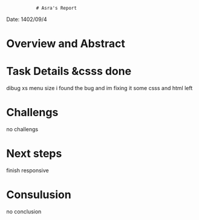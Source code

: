                # Asra's Report
 Date:
1402/09/4
 # Overview and Abstract


 # Task Details &csss done

dibug xs menu size 
i found the bug and im fixing it 
some csss and html left

 # Challengs 
no challengs 

 # Next steps
finish responsive
 

 # Consulusion 
 no conclusion
